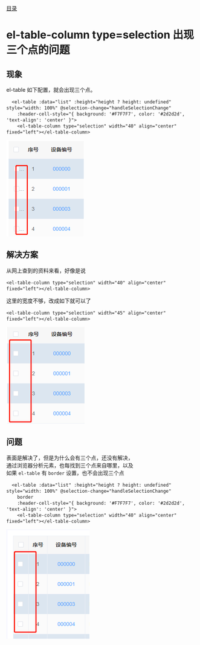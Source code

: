 [目录](./)
# el-table-column type=selection 出现三个点的问题

## 现象
el-table 如下配置，就会出现三个点。
```
  <el-table :data="list" :height="height ? height: undefined" style="width: 100%" @selection-change="handleSelectionChange"
    :header-cell-style="{ background: '#F7F7F7', color: '#2d2d2d', 'text-align': 'center' }">
    <el-table-column type="selection" width="40" align="center" fixed="left"></el-table-column>
```
![](./selection-without-border-lesser.png)

## 解决方案

从网上查到的资料来看，好像是说
```
<el-table-column type="selection" width="40" align="center" fixed="left"></el-table-column>
```
这里的宽度不够，改成如下就可以了
```
<el-table-column type="selection" width="45" align="center" fixed="left"></el-table-column>
```
![](./selection-without-border-widther.png)

## 问题

表面是解决了，但是为什么会有三个点，还没有解决，  
通过浏览器分析元素，也每找到三个点来自哪里，以及  
如果 `el-table` 有 `border` 设置，也不会出现三个点

```
  <el-table :data="list" :height="height ? height: undefined" style="width: 100%" @selection-change="handleSelectionChange"
    border
    :header-cell-style="{ background: '#F7F7F7', color: '#2d2d2d', 'text-align': 'center' }">
    <el-table-column type="selection" width="40" align="center" fixed="left"></el-table-column>
```
![](./selection-with-border.png)
